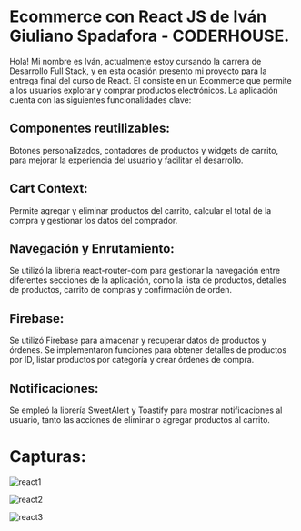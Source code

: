 # Ecommerce con React JS de Iván Giuliano Spadafora - CODERHOUSE.

Hola! Mi nombre es Iván, actualmente estoy cursando la carrera de Desarrollo Full Stack, y en esta ocasión presento mi proyecto para la entrega final del curso de React. El consiste en un Ecommerce que permite a los usuarios explorar y comprar productos electrónicos. La aplicación cuenta con las siguientes funcionalidades clave:

## Componentes reutilizables:

Botones personalizados, contadores de productos y widgets de carrito, para mejorar la experiencia del usuario y facilitar el desarrollo.

## Cart Context:

Permite agregar y eliminar productos del carrito, calcular el total de la compra y gestionar los datos del comprador.

## Navegación y Enrutamiento:

Se utilizó la librería react-router-dom para gestionar la navegación entre diferentes secciones de la aplicación, como la lista de productos, detalles de productos, carrito de compras y confirmación de orden.

## Firebase:

Se utilizó Firebase para almacenar y recuperar datos de productos y órdenes. Se implementaron funciones para obtener detalles de productos por ID, listar productos por categoría y crear órdenes de compra.

## Notificaciones:

Se empleó la librería SweetAlert y Toastify para mostrar notificaciones al usuario, tanto las acciones de eliminar o agregar productos al carrito.

# Capturas:

![react1](https://github.com/ivanspadafora/proyectofinalreactjs_spadafora/assets/125631302/e6a45d30-9f2a-4db3-bbdd-b37fb26ee571)

![react2](https://github.com/ivanspadafora/proyectofinalreactjs_spadafora/assets/125631302/ab7d35e5-b412-4336-85ca-ec4519c65c0b)

![react3](https://github.com/ivanspadafora/proyectofinalreactjs_spadafora/assets/125631302/fca0b82e-8d06-4a29-9ccf-a586dc06203c)

